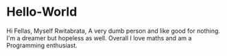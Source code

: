 # Hello-World

Hi Fellas,
Myself Rwitabrata,
A very dumb person and like good for nothing.
I'm a dreamer but hopeless as well.
Overall I love maths and am a Programming enthusiast.
